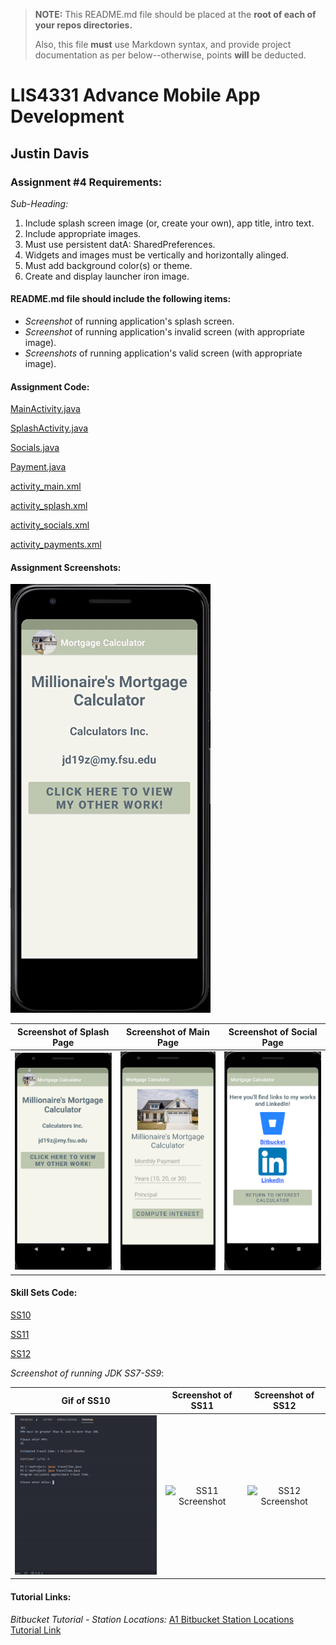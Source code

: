 > **NOTE:** This README.md file should be placed at the **root of each of your repos directories.**
>
>Also, this file **must** use Markdown syntax, and provide project documentation as per below--otherwise, points **will** be deducted.
>

# LIS4331 Advance Mobile App Development

## Justin Davis

### Assignment #4 Requirements:

*Sub-Heading:*

1. Include splash screen image (or, create your own), app title, intro text.
2. Include appropriate images.
3. Must use persistent datA: SharedPreferences.
4. Widgets and images must be vertically and horizontally alinged.
5. Must add background color(s) or theme.
6. Create and display launcher iron image.

#### README.md file should include the following items:

* *Screenshot* of running application's splash screen.
* *Screenshot* of running application's invalid screen (with appropriate image).
* *Screenshots* of running application's valid screen (with appropriate image).

#### Assignment Code:

[MainActivity.java](docs/MainActivity.java)

[SplashActivity.java](docs/SplashActivity.java)

[Socials.java](docs/Socials.java)

[Payment.java](docs/Payments.java)

[activity_main.xml](docs/activity_main.xml)

[activity_splash.xml](docs/activity_splash.xml)

[activity_socials.xml](docs/activity_socials.xml)

[activity_payments.xml](docs/activity_payments.xml)

#### Assignment Screenshots:

![Gif of Application](img/app.gif)

Screenshot of Splash Page             |  Screenshot of Main Page           | Screenshot of Social Page         
:-------------------------:|:-------------------------:|:------------------------------------------------:
![Splash Page Screenshot](img/splash.png)  |  ![Main Page Screenshot](img/main.png)  | ![Social Page  Screenshot](img/social.png)

#### Skill Sets Code:

[SS10](docs/TravelTime.java)

[SS11](docs)

[SS12](docs)

*Screenshot of running JDK SS7-SS9*:

Gif of SS10             |  Screenshot of SS11             | Screenshot of SS12          
:-------------------------:|:-------------------------:|:------------------------------------------------:
![SS10 Gif](img/ss10.gif)  |  ![SS11 Screenshot](img/ss11.png)  | ![SS12 Screenshot](img/ss12.png)

#### Tutorial Links:

*Bitbucket Tutorial - Station Locations:*
[A1 Bitbucket Station Locations Tutorial Link](https://bitbucket.org/jd19z/bitbucketstationlocations/ "Bitbucket Station Locations")